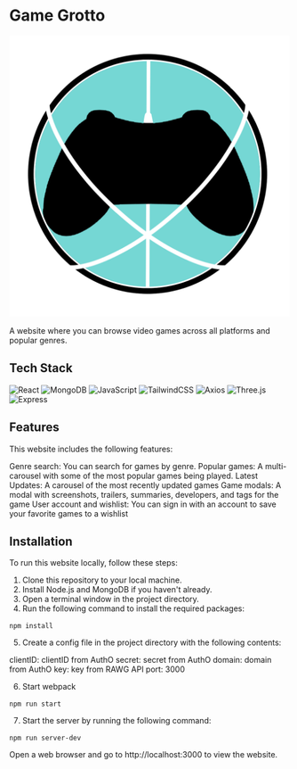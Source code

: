 # Game Grotto

<img className='w-[100px] h-[100px]' src='/public/assets/scream.png'>

A website where you can browse video games across all platforms and popular genres.

## Tech Stack

![React](https://img.shields.io/badge/react-%2320232a.svg?style=for-the-badge&logo=react&logoColor=%2361DAFB)
![MongoDB](https://img.shields.io/badge/database-MongoDB-47A248?style=for-the-badge&logo=mongodb&logoColor=white&labelColor=21223e)
![JavaScript](https://img.shields.io/badge/javascript-%23323330.svg?style=for-the-badge&logo=javascript&logoColor=%23F7DF1E)
![TailwindCSS](https://img.shields.io/badge/tailwindcss-%2338B2AC.svg?style=for-the-badge&logo=tailwind-css&logoColor=white)
![Axios](https://img.shields.io/badge/-Axios-671ddf?logo=axios&logoColor=black&style=for-the-badge)
![Three.js](https://img.shields.io/badge/-Three.js-000000?logo=threedotjs&logoColor=white&style=for-the-badge)
![Express](https://img.shields.io/badge/-Three.js-000000?logo=express&logoColor=white&style=for-the-badge)

## Features

This website includes the following features:

Genre search: You can search for games by genre.
Popular games: A multi-carousel with some of the most popular games being played.
Latest Updates: A carousel of the most recently updated games
Game modals: A modal with screenshots, trailers, summaries, developers, and tags for the game
User account and wishlist: You can sign in with an account to save your favorite games to a wishlist

## Installation

To run this website locally, follow these steps:

1. Clone this repository to your local machine.
2. Install Node.js and MongoDB if you haven't already.
3. Open a terminal window in the project directory.
4. Run the following command to install the required packages:

```
npm install
```

5. Create a config file in the project directory with the following contents:

clientID: clientID from AuthO
secret: secret from AuthO
domain: domain from AuthO
key: key from RAWG API
port: 3000

6. Start webpack

```
npm run start
```

7. Start the server by running the following command:

```
npm run server-dev
```

Open a web browser and go to http://localhost:3000 to view the website.
